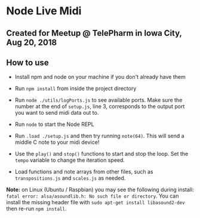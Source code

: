 # Node Live Midi

## Created for Meetup @ TelePharm in Iowa City, Aug 20, 2018

## How to use

+ Install npm and node on your machine if you don't already have them

+ Run `npm install` from inside the project directory

+ Run `node ./utils/logPorts.js` to see available ports. Make sure the number
  at the end of `setup.js`, line 3, corresponds to the output port you want to
send midi data out to.

+ Run `node` to start the Node REPL

+ Run `.load ./setup.js` and then try running `note(64)`. This will send a
  middle C note to your midi device!

+ Use the `play()` and `stop()` functions to start and stop the loop. Set the
  `tempo` variable to change the iteration speed.

+ Load functions and note arrays from other files, such as `transpositions.js`
  and `scales.js` as needed.

**Note:** on Linux (Ubuntu / Raspbian) you may see the following during
install: `fatal error: alsa/asoundlib.h: No such file or directory`. You can
install the missing header file with `sudo apt-get install libasound2-dev` then
re-run `npm install`.
